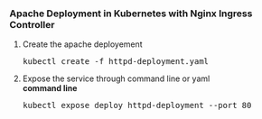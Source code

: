 <h3>Apache Deployment in Kubernetes with Nginx Ingress Controller</h3>

<ol>
  <li>Create the apache deployement</li>
  <pre>kubectl create -f httpd-deployment.yaml</pre>
  <li> Expose the service through command line or yaml </li>
  <b>command line</b>
  <pre>kubectl expose deploy httpd-deployment --port 80</pre>
</ol>
